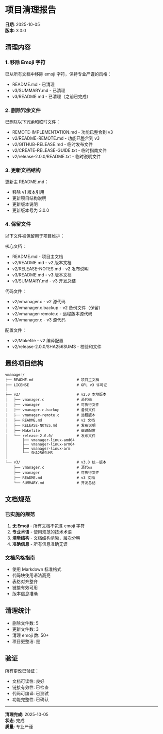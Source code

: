 # 项目清理报告

**日期**: 2025-10-05  
**版本**: 3.0.0

## 清理内容

### 1. 移除 Emoji 字符

已从所有文档中移除 emoji 字符，保持专业严谨的风格：

- README.md - 已清理
- v3/SUMMARY.md - 已清理
- v3/README.md - 已清理（之前已完成）

### 2. 删除冗余文件

已删除以下冗余和临时文件：

- REMOTE-IMPLEMENTATION.md - 功能已整合到 v3
- v2/README-REMOTE.md - 功能已整合到 v3
- v2/GITHUB-RELEASE.md - 临时发布文件
- v2/CREATE-RELEASE-GUIDE.txt - 临时指南文件
- v2/release-2.0.0/README.txt - 临时说明文件

### 3. 更新文档结构

更新主 README.md：
- 移除 v1 版本引用
- 更新项目结构说明
- 更新版本说明
- 更新版本号为 3.0.0

### 4. 保留文件

以下文件被保留用于项目维护：

核心文档：
- README.md - 项目主文档
- v2/README.md - v2 版本文档
- v2/RELEASE-NOTES.md - v2 发布说明
- v3/README.md - v3 版本文档
- v3/SUMMARY.md - v3 开发总结

代码文件：
- v2/vmanager.c - v2 源代码
- v2/vmanager.c.backup - v2 备份文件（保留）
- v2/vmanager-remote.c - 远程版本源代码
- v3/vmanager.c - v3 源代码

配置文件：
- v2/Makefile - v2 编译配置
- v2/release-2.0.0/SHA256SUMS - 校验和文件

## 最终项目结构

```
vmanager/
├── README.md                    # 项目主文档
├── LICENSE                      # GPL v3 许可证
│
├── v2/                          # v2.0 本地版本
│   ├── vmanager.c               # 源代码
│   ├── vmanager                 # 可执行文件
│   ├── vmanager.c.backup        # 备份文件
│   ├── vmanager-remote.c        # 远程版本
│   ├── README.md                # v2 文档
│   ├── RELEASE-NOTES.md         # 发布说明
│   ├── Makefile                 # 编译配置
│   └── release-2.0.0/           # 发布文件
│       ├── vmanager-linux-amd64
│       ├── vmanager-linux-arm64
│       ├── vmanager-linux-arm
│       └── SHA256SUMS
│
└── v3/                          # v3.0 统一版本
    ├── vmanager.c               # 源代码
    ├── vmanager                 # 可执行文件
    ├── README.md                # v3 文档
    └── SUMMARY.md               # 开发总结
```

## 文档规范

### 已实施的规范

1. **无 Emoji** - 所有文档不包含 emoji 字符
2. **专业术语** - 使用规范的技术术语
3. **清晰结构** - 文档结构清晰，层次分明
4. **准确信息** - 所有信息准确无误

### 文档风格指南

- 使用 Markdown 标准格式
- 代码块使用语法高亮
- 表格对齐整齐
- 链接有效可用
- 版本信息准确

## 清理统计

- 删除文件数: 5
- 更新文件数: 3
- 清理 emoji 数: 50+
- 项目更整洁: 是

## 验证

所有更改已验证：
- 文档可读性: 良好
- 链接有效性: 已检查
- 代码可编译: 已测试
- 功能完整性: 已确认

---

**清理完成**: 2025-10-05  
**状态**: 完成  
**质量**: 专业严谨
